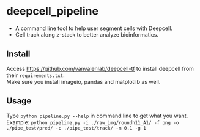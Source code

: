 # deepcell_pipeline
* A command line tool to help user segment cells with Deepcell.
* Cell track along z-stack to better analyze bioinformatics.

## Install
Access https://github.com/vanvalenlab/deepcell-tf to install deepcell from their ```requirements.txt```.  
Make sure you install imageio, pandas and matplotlib as well.

## Usage
Type ```python pipeline.py --help``` in command line to get what you want.  
Example: ```python pipeline.py -i ./raw_img/roundh11_A1/ -f png -o ./pipe_test/pred/ -c ./pipe_test/track/ -m 0.1 -g 1```
